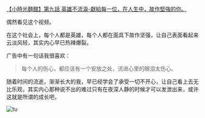 [【小時光麵館】第九話 英雄不流淚-獻給每一位，在人生中，故作堅強的你。](https://www.youtube.com/watch?v=UwBYV6Y2SR4)

偶然看见这个视频。

在这个社会上，每个人都是英雄，每个人都在面具下故作坚强，让自己表面看起来云淡风轻，其实内心早已热辣爆裂。

广告中有一句话我很喜欢：

> 每个人的伤心，都应该有一个安放之处，流进心里的眼泪太伤心。

随着时间的流逝，渐渐长大的我，早已经学会了承受一切不开心，让自己看上去无比乐观，其实内心那种说不出的难过只有在夜深人静的时候才可以发泄出来，或许这就是所谓的成长吧，

![tu](http://ww1.sinaimg.cn/large/9df05107gy1fmm0hcdkhsj20fm0dp0ty.jpg)

